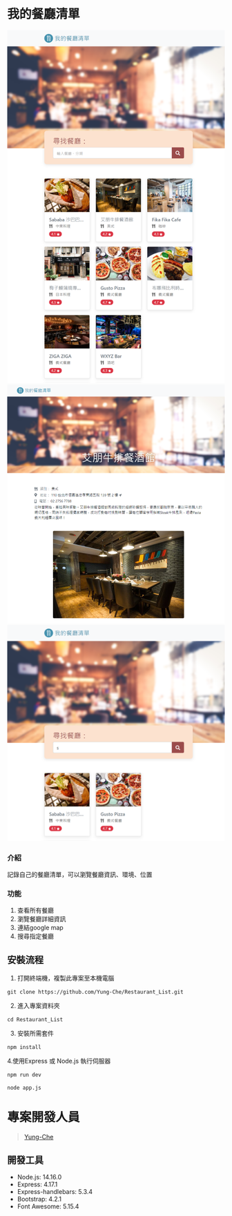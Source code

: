 # 我的餐廳清單
![image](https://github.com/Yung-Che/Restaurant_List/blob/main/public/image/show.png)
![image](https://github.com/Yung-Che/Restaurant_List/blob/main/public/image/info.png)
![image](https://github.com/Yung-Che/Restaurant_List/blob/main/public/image/search.png)

### 介紹
記錄自己的餐廳清單，可以瀏覽餐廳資訊、環境、位置

### 功能
1. 查看所有餐廳
2. 瀏覽餐廳詳細資訊
3. 連結google map 
4. 搜尋指定餐廳

## 安裝流程

1. 打開終端機，複製此專案至本機電腦
```
git clone https://github.com/Yung-Che/Restaurant_List.git
```
2. 進入專案資料夾
```
cd Restaurant_List

```
3. 安裝所需套件
```
npm install

```
4.使用Express 或 Node.js 執行伺服器
```
npm run dev
```

```
node app.js
```
# 專案開發人員
>[Yung-Che](https://github.com/Yung-Che)

## 開發工具
- Node.js: 14.16.0
- Express: 4.17.1
- Express-handlebars: 5.3.4
- Bootstrap: 4.2.1
- Font Awesome: 5.15.4


